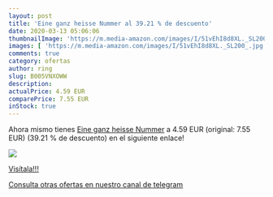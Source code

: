 ```yaml
---
layout: post
title: 'Eine ganz heisse Nummer al 39.21 % de descuento'
date: 2020-03-13 05:06:06
thumbnailImage: 'https://m.media-amazon.com/images/I/51vEhI8d8XL._SL200_.jpg'
images: [ 'https://m.media-amazon.com/images/I/51vEhI8d8XL._SL200_.jpg' ]
comments: true
category: ofertas
author: ring
slug: B005VNXOWW
description:
actualPrice: 4.59 EUR
comparePrice: 7.55 EUR
inStock: true
---
```


Ahora mismo tienes [Eine ganz heisse Nummer](https://www.amazon.com/dp/B005VNXOWW/?tag=redken08-20) a 4.59 EUR (original: 7.55 EUR) (39.21 %  de descuento) en el siguiente enlace!

[![](https://m.media-amazon.com/images/I/51vEhI8d8XL._SL200_.jpg)](https://www.amazon.com/dp/B005VNXOWW/?tag=redken08-20)

[Visítala!!!](https://www.amazon.com/dp/B005VNXOWW/?tag=redken08-20)

[Consulta otras ofertas en nuestro canal de telegram](https://t.me/s/ofertas25)
